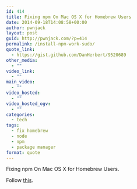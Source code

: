 ```yaml
---
id: 414
title: Fixing npm On Mac OS X for Homebrew Users
date: 2014-09-18T14:08:58+00:00
author: pwnjack
layout: post
guid: http://pwnjack.com/?p=414
permalink: /install-npm-work-sudo/
quote_link:
  - https://gist.github.com/DanHerbert/9520689
other_media:
  - ""
video_link:
  - ""
main_video:
  - ""
video_hosted:
  - ""
video_hosted_ogv:
  - ""
categories:
  - tech
tags:
  - fix homebrew
  - node
  - npm
  - package manager
format: quote
---
```

Fixing npm On Mac OS X for Homebrew Users.

Follow [this](https://gist.github.com/DanHerbert/9520689).